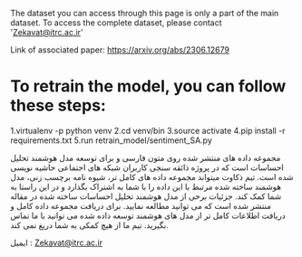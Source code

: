 The dataset you can access through this page is only a part of the main dataset. 
To access the complete dataset, 
please contact 'Zekavat@itrc.ac.ir'

Link of associated paper: <a href= 'https://arxiv.org/abs/2306.12679'>https://arxiv.org/abs/2306.12679 </a>

# To retrain the model, you can follow these steps:
1.virtualenv -p python venv
2.cd venv/bin
3.source activate
4.pip install -r requirements.txt
5.run retrain_model/sentiment_SA.py


 مجموعه داده های منتشر شده روی متون فارسی و برای توسعه مدل هوشمند تحلیل احساسات است که در پروژه ذائقه سنجی کاربران شبکه های اجتماعی حاشیه نویسی شده است. تیم ذکاوت میتواند مجموعه داده های کامل تر، شیوه نامه برچسب زنی، مدل هوشمند ساخته شده مرتبط با این داده را با شما به اشتراک بگذارد و در این راستا به شما کمک کند. جزئیات برخی از مدل  هوشمند تحلیل احساسات ساخته شده در مقاله منتشر شده است که می توانید مطالعه نمایید. برای دریافت مجموعه داده کامل و دریافت اطلاعات کامل تر از مدل های هوشمند توسعه داده شده می توانید با ما تماس بگیرید. تیم ما از هیچ کمکی به شما دریغ نمی کند.

ایمیل : Zekavat@itrc.ac.ir
